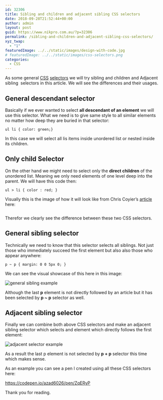 ```yaml
---
id: 32306
title: Sibling and children and adjacent sibling CSS selectors
date: 2018-09-28T21:52:44+00:00
author: admin
layout: post
guid: https://www.nikpro.com.au/?p=32306
permalink: /sibling-and-children-and-adjacent-sibling-css-selectors/
xyz_twap:
  - "1"
featuredImage: ../../static/images/design-with-code.jpg
# featuredImage: ../../static/images/css-selectors.png
categories:
  - CSS
---
```


As some general [CSS](https://nikpro.com.au/category/css) [selectors](https://www.nikpro.com.au/the-css-nth-child-selector-explained-with-examples/) we will try sibling and children and Adjacent sibling  selectors in this article. We will see the differences and their usages.

## General descendant selector

Basically if we ever wanted to select **all descendant of an element** we will use this selector. What we need is to give same style to all similar elements no matter how deep they are buried in that selector:

```
ul li { color: green;}
```

In this case we will select all lis items inside unordered list or nested inside its children.

## Only child Selector

On the other hand we might need to select only the **direct children** of the unordered list. Meaning we only need elements of one level deep into the parent. We will have this code then:

```
ul > li { color : red; }

```

Visually this is the image of how it will look like from Chris Coyier&#8217;s [article](https://css-tricks.com/child-and-sibling-selectors/) here:


<img src="https://www.nikpro.com.auselector-example.png" alt="" class="wp-image-32307" srcset="https://testgatsby.localselector-example.png 570w, https://testgatsby.localselector-example-300x205.png 300w" sizes="(max-width: 570px) 100vw, 570px" /> 


Therefor we clearly see the difference between these two CSS selectors.

## General sibling selector

Technically we need to know that this selector selects all siblings. Not just those who immediately succeed the first element but also also those who appear anywhere:

```
p ~ p { margin: 0 0 5px 0; }
```

We can see the visual showcase of this here in this image:


<img src="https://www.nikpro.com.augeneral-sibling-example.png" alt="general sibling example" class="wp-image-32309" srcset="https://testgatsby.localgeneral-sibling-example.png 570w, https://testgatsby.localgeneral-sibling-example-300x156.png 300w" sizes="(max-width: 570px) 100vw, 570px" /> 


Although the last **p** element is not directly followed by an article but it has been selected by **p ~ p** selector as well.

## Adjacent sibling selector

Finally we can combine both above CSS selectors and make an adjacent sibling selector which selects and element which directly follows the first element:


<img src="https://www.nikpro.com.auadjacent-selector-example.png" alt="adjacent selector example" class="wp-image-32308" srcset="https://testgatsby.localadjacent-selector-example.png 570w, https://testgatsby.localadjacent-selector-example-300x156.png 300w" sizes="(max-width: 570px) 100vw, 570px" /> 


As a result the last p element is not selected by **p + p** selector this time which makes sense.

As an example you can see a pen I created using all these CSS selectors here:

https://codepen.io/azad6026/pen/ZqERyP

Thank you for reading.
